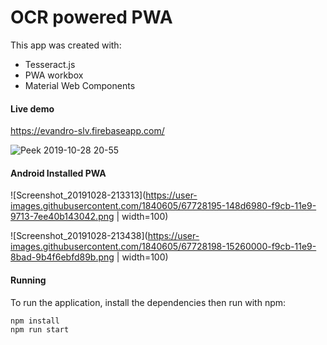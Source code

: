 # OCR powered PWA

This app was created with:

- Tesseract.js
- PWA workbox
- Material Web Components

#### Live demo

https://evandro-slv.firebaseapp.com/

![Peek 2019-10-28 20-55](https://user-images.githubusercontent.com/1840605/67727203-3d136480-f9c7-11e9-955b-684f1e2b2d71.gif)

#### Android Installed PWA

![Screenshot_20191028-213313](https://user-images.githubusercontent.com/1840605/67728195-148d6980-f9cb-11e9-9713-7ee40b143042.png | width=100)

![Screenshot_20191028-213438](https://user-images.githubusercontent.com/1840605/67728198-15260000-f9cb-11e9-8bad-9b4f6ebfd89b.png | width=100)

#### Running

To run the application, install the dependencies then run with npm:

    npm install
    npm run start
